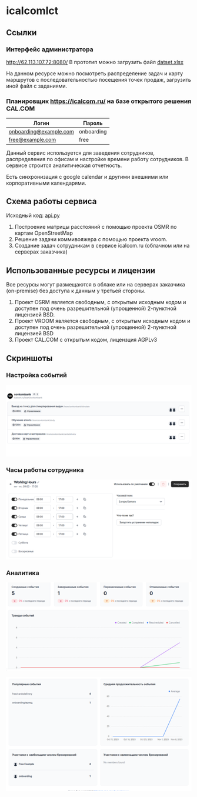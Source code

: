 # icalcomlct

## Ссылки

### Интерфейс администратора
http://62.113.107.72:8080/
В прототип можно загрузить файл [datset.xlsx](datset.xlsx)

На данном ресурсе можно посмотреть распределение задач и карту маршрутов с последовательностью посещения точек продаж,
загрузить иной файл с заданиями.

### Планировщик https://icalcom.ru/ на базе открытого решения CAL.COM
| Логин  | Пароль |
| ------------- | ------------- |
| onboarding@example.com  | onboarding  |
| free@example.com | free  |

Данный сервис используется для заведения сотрудников, распределения по офисам и настройке времени работу сотрудников.
В сервисе строится аналитическая отчетность.

Есть синхронизация с google calendar и другими внешними или корпоративными календарями.

## Схема работы сервиса 

Исходный код: [api.py](api.py)

1. Построение матрицы расстояний с помощью проекта OSMR по картам OpenStreetMap
2. Решение  задачи коммивояжера с помощью проекта vroom.
3. Создание задач сотрудникам в сервисе icalcom.ru (облачном или на серверах заказчика)

## Использованные ресурсы и лицензии

Все ресурсы могут размещаются в облаке или на серверах заказчика (on-premise) без доступа к данным у третьей стороны.

1.  Проект OSRM является свободным, с открытым исходным кодом и доступен под очень разрешительной (упрощенной) 2-пунктной лицензией BSD.
2.  Проект VROOM является свободным, с открытым исходным кодом и доступен под очень разрешительной (упрощенной) 2-пунктной лицензией BSD
3.  Проект CAL.COM с открытым кодом, лицензция AGPLv3

## Скриншоты

### Настройка событий

![Настройка событий](docs/screen01.png)

### Часы работы сотрудника

![Часы работы сотрудника](docs/screen02.png)


### Аналитика

![Аналитика](docs/screen03.png)

![Аналитика](docs/screen04.png)
